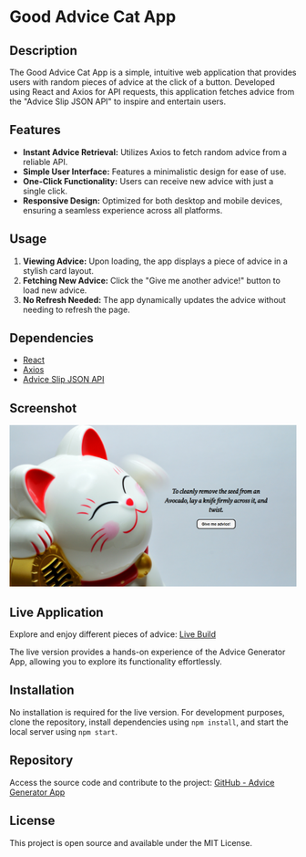 # Good Advice Cat App

## Description

The Good Advice Cat App is a simple, intuitive web application that provides users with random pieces of advice at the click of a button. Developed using React and Axios for API requests, this application fetches advice from the "Advice Slip JSON API" to inspire and entertain users.

## Features

- **Instant Advice Retrieval:** Utilizes Axios to fetch random advice from a reliable API.
- **Simple User Interface:** Features a minimalistic design for ease of use.
- **One-Click Functionality:** Users can receive new advice with just a single click.
- **Responsive Design:** Optimized for both desktop and mobile devices, ensuring a seamless experience across all platforms.

## Usage

1. **Viewing Advice:** Upon loading, the app displays a piece of advice in a stylish card layout.
2. **Fetching New Advice:** Click the "Give me another advice!" button to load new advice.
3. **No Refresh Needed:** The app dynamically updates the advice without needing to refresh the page.

## Dependencies

- [React](https://reactjs.org/)
- [Axios](https://axios-http.com/)
- [Advice Slip JSON API](https://api.adviceslip.com/)

## Screenshot

![advice-generator-app](./public/screenshot-cat.png)

## Live Application

Explore and enjoy different pieces of advice: [Live Build](https://good-advice-cat.netlify.app/)

The live version provides a hands-on experience of the Advice Generator App, allowing you to explore its functionality effortlessly.

## Installation

No installation is required for the live version. For development purposes, clone the repository, install dependencies using `npm install`, and start the local server using `npm start`.

## Repository

Access the source code and contribute to the project: [GitHub - Advice Generator App](https://github.com/Pav85/good-advice-cat-app)

## License

This project is open source and available under the MIT License.